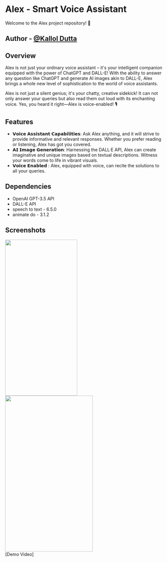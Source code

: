
# Alex - Smart Voice Assistant

Welcome to the Alex project repository! 🚀

## Author - [@Kallol Dutta](https://www.github.com/kallol001)


## Overview
Alex is not just your ordinary voice assistant – it's your intelligent companion equipped with the power of ChatGPT and DALL-E! With the ability to answer any question like ChatGPT and generate AI images akin to DALL-E, Alex brings a whole new level of sophistication to the world of voice assistants.

Alex is not just a silent genius; it's your chatty, creative sidekick! It can not only answer your queries but also read them out loud with its enchanting voice. Yes, you heard it right—Alex is voice-enabled! 🎙️


## Features

- 𝗩𝗼𝗶𝗰𝗲 𝗔𝘀𝘀𝗶𝘀𝘁𝗮𝗻𝘁 𝗖𝗮𝗽𝗮𝗯𝗶𝗹𝗶𝘁𝗶𝗲𝘀: Ask Alex anything, and it will strive to provide informative and relevant responses. Whether you prefer reading or listening, Alex has got you covered.
- 𝗔𝗜 𝗜𝗺𝗮𝗴𝗲 𝗚𝗲𝗻𝗲𝗿𝗮𝘁𝗶𝗼𝗻: Harnessing the DALL·E API, Alex can create imaginative and unique images based on textual descriptions. Witness your words come to life in vibrant visuals.
- 𝗩𝗼𝗶𝗰𝗲 𝗘𝗻𝗮𝗯𝗹𝗲𝗱 : Alex, equipped with voice, can recite the solutions to all your queries.


## Dependencies
- OpenAI GPT-3.5 API
- DALL-E API
- speech to text - 6.5.0
- animate do - 3.1.2
## Screenshots

<p>
  <img src="https://github.com/Kallol001/Alex---Smart-Voice-Assistant/assets/121399773/14c7f06d-98af-476c-aef4-8d3bf375faec" width="231" height="500">
  <img src="https://github.com/Kallol001/Alex---Smart-Voice-Assistant/assets/121399773/bb42c5b0-d08e-4146-94fe-806e11399b3f" width="281" height="500"><br>
  [Demo Video]
</p>



